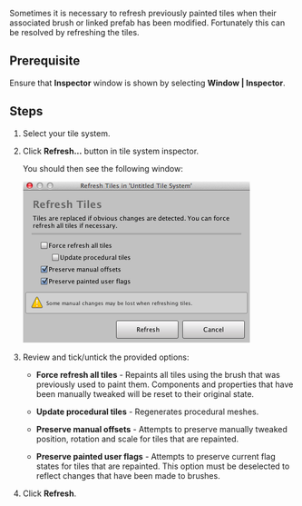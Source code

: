 Sometimes it is necessary to refresh previously painted tiles when their associated brush
or linked prefab has been modified. Fortunately this can be resolved by refreshing the
tiles.


## Prerequisite

Ensure that **Inspector** window is shown by selecting **Window | Inspector**.



## Steps

1. Select your tile system.


2. Click **Refresh...** button in tile system inspector.

   You should then see the following window:

   ![User interface to customize and refresh tiles.](../img/tile-system/refresh-tiles-window.png)


3. Review and tick/untick the provided options:

   - **Force refresh all tiles** - Repaints all tiles using the brush that was previously
     used to paint them. Components and properties that have been manually tweaked will be
	 reset to their original state.

   - **Update procedural tiles** - Regenerates procedural meshes.

   - **Preserve manual offsets** - Attempts to preserve manually tweaked position,
     rotation and scale for tiles that are repainted.

   - **Preserve painted user flags** - Attempts to preserve current flag states for tiles
     that are repainted. This option must be deselected to reflect changes that have been
	   made to brushes.


4. Click **Refresh**.
